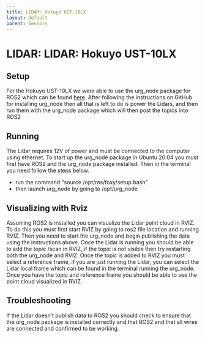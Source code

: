 ```yaml
---
title: LIDAR: Hokuyo UST-10LX
layout: default
parent: Sensors
---
```



# LIDAR: LIDAR: Hokuyo UST-10LX
## Setup
For the Hokuyo UST-10LX we were able to use the urg_node package for ROS2 which can be found [here](https://github.com/ros-drivers/urg_node). After following the instructions on GitHub for installing urg_node then all that is left to do is power the Lidars, and then run them with the urg_node package which will then post the topics into ROS2
## Running
The Lidar requires 12V of power and must be connected to the computer using ethernet. To start up the urg_node package in Ubuntu 20.04 you must first have ROS2 and the urg_node package installed. Then in the terminal you need follow the steps below. 
- run the command "source /opt/ros/foxy/setup.bash"
- then launch urg_node by going to /opt/urg_node
## Visualizing with Rviz
Assuming ROS2 is installed you can visualize the Lidar point cloud in RVIZ. To do this you must first start RVIZ by going to ros2 file location and running RVIZ. Then you need to start the urg_node and begin publishing the data using the instructions above. Once the Lidar is running you should be able to add the topic /scan in RVIZ, if the topic is not visible then try restarting both the urg_node and RVIZ. Once the topic is added to RVIZ you must select a reference frame, if you are just running the Lidar, you can select the Lidar local frame which can be found in the terminal running the urg_node. Once you have the topic and reference frame you should be able to see the point cloud visualized in RVIZ.  
## Troubleshooting
If the Lidar doesn’t publish data to ROS2 you should check to ensure that the urg_node package is installed correctly and that ROS2 and that all wires are connected and confirmed to be working.  
